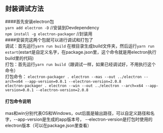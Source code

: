 ## 封装调试方法  
####首先安装electron包  
`yarn add electron -D`   //安装到Devdependency  
`npm install -g electron-packager`    //封装用  
####安装完这两个包就可以进行调试和打包了  
调试：首先运行`yarn run build`  在根目录生成build文件夹，然后运行`yarn run estart`(estart是自定义名字，在package.json里，这个命令就是用electron执行build里的代码)  
打包：首先运行`yarn run build`（跟调试一样，如果已经调试好，不用执行这个命令）  
打包命令：
`electron-packager . electron --mas --out ../electron --arch=x64 --app-version=0.0.1 --electron-version=2.0.8`  
`electron-packager . electron --win --out ../electron --arch=x64 --app-version=0.0.1 --electron-version=2.0.8`  
#### 打包命令说明  
mas和win分别代表OS和Windows，out后面是输出路径，可以自定义路径和名字，--app-version是生成的app版本号，
--electron-version是打包时使用的electron版本（可以在package.json里查看）
